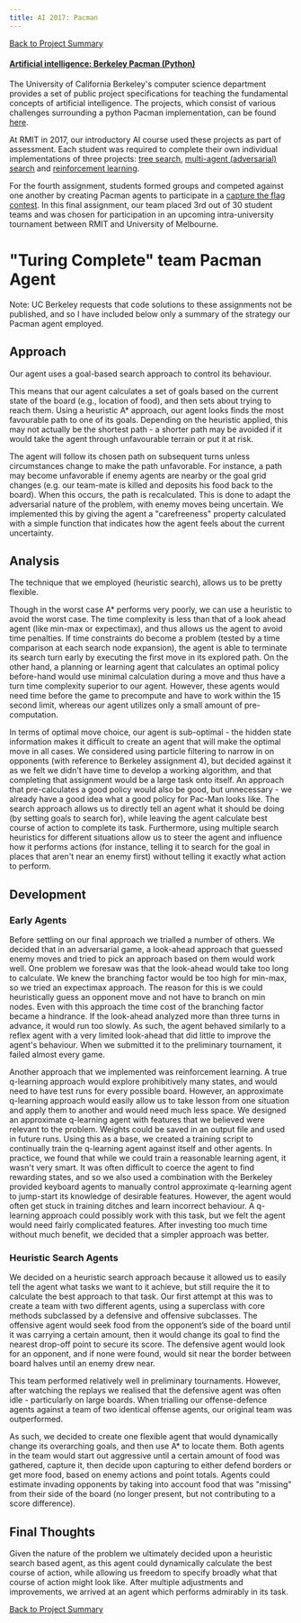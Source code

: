 ```yaml
---
title: AI 2017: Pacman
---
```

[Back to Project Summary](https://jonbutler8.github.io/ProjectSummary/)
#### [Artificial intelligence: Berkeley Pacman (Python)](/pacman.html)
The University of California Berkeley's computer science department provides a set of public project specifications for teaching the fundamental concepts of artificial intelligence. The projects, which consist of various challenges surrounding a python Pacman implementation, can be found [here](http://inst.eecs.berkeley.edu/~cs188/pacman/project_overview.html).

At RMIT in 2017, our introductory AI course used these projects as part of assessment. Each student was required to complete their own individual implementations of three projects: [tree search](http://inst.eecs.berkeley.edu/~cs188/pacman/search.html), [multi-agent (adversarial) search](http://inst.eecs.berkeley.edu/~cs188/pacman/multiagent.html) and [reinforcement learning](http://inst.eecs.berkeley.edu/~cs188/pacman/reinforcement.html). 

For the fourth assignment, students formed groups and competed against one another by creating Pacman agents to participate in a [capture the flag contest](http://ai.berkeley.edu/contest.html). In this final assignment, our team placed 3rd out of 30 student teams and was chosen for participation in an upcoming intra-university tournament between RMIT and University of Melbourne.




# "Turing Complete" team Pacman Agent
Note: UC Berkeley requests that code solutions to these assignments not be published, and so I have included below only a summary of the strategy our Pacman agent employed.
## Approach
Our agent uses a goal-based search approach to control its behaviour.

This means that our agent calculates a set of goals based on the current state of the board (e.g., location of food), and then sets about trying to reach them. Using a heuristic A\* approach, our agent looks finds the most favourable path to one of its goals. Depending on the heuristic applied, this may not actually be the shortest path - a shorter path may be avoided if it would take the agent through unfavourable terrain or put it at risk.

The agent will follow its chosen path on subsequent turns unless circumstances change to make the path unfavorable. For instance, a path may become unfavorable if enemy agents are nearby or the goal grid changes (e.g. our team-mate is killed and deposits his food back to the board). When this occurs, the path is recalculated. This is done to adapt the adversarial nature of the problem, with enemy moves being uncertain. We implemented this by giving the agent a "carefreeness" property calculated with a simple function that indicates how the agent feels about the current uncertainty. 

## Analysis
The technique that we employed (heuristic search), allows us to be pretty flexible.

Though in the worst case A\* performs very poorly, we can use a heuristic to avoid the worst case. The time complexity is less than that of a look ahead agent (like min-max or expectimax), and thus allows us the agent to avoid time penalties. If time constraints do become a problem (tested by a time comparison at each search node expansion), the agent is able to terminate its search turn early by executing the first move in its explored path. On the other hand, a planning or learning agent that calculates an optimal policy before-hand would use minimal calculation during a move and thus have a turn time complexity superior to our agent. However, these agents would need time before the game to precompute and have to work within the 15 second limit, whereas our agent utilizes only a small amount of pre-computation.

In terms of optimal move choice, our agent is sub-optimal - the hidden state information makes it difficult to create an agent that will make the optimal move in all cases. We considered using particle filtering to narrow in on opponents (with reference to Berkeley assignment 4), but decided against it as we felt we didn't have time to develop a working algorithm, and that completing that assignment would be a large task onto itself. An approach that pre-calculates a good policy would also be good, but unnecessary - we already have a good idea what a good policy for Pac-Man looks like. The search approach allows us to directly tell an agent what it should be doing (by setting goals to search for), while leaving the agent calculate best course of action to complete its task. Furthermore, using multiple search heuristics for different situations allow us to steer the agent and influence how it performs actions (for instance, telling it to search for the goal in places that aren't near an enemy first) without telling it exactly what action to perform.

## Development
### Early Agents
Before settling on our final approach we trialled a number of others. We decided that in an adversarial game, a look-ahead approach that guessed enemy moves and tried to pick an approach based on them would work well. One problem we foresaw was that the look-ahead would take too long to calculate. We knew the branching factor would be too high for min-max, so we tried an expectimax approach. The reason for this is we could heuristically guess an opponent move and not have to branch on min nodes. Even with this approach the time cost of the branching factor became a hindrance. If the look-ahead analyzed more than three turns in advance, it would run too slowly. As such, the agent behaved similarly to a reflex agent with a very limited look-ahead that did little to improve the agent's behaviour. When we submitted it to the preliminary tournament, it failed almost every game. 

Another approach that we implemented was reinforcement learning. A true q-learning approach would explore prohibitively many states, and would need to have test runs for every possible board. However, an approximate q-learning approach would easily allow us to take lesson from one situation and apply them to another and would need much less space. We designed an approximate q-learning agent with features that we believed were relevant to the problem. Weights could be saved in an output file and used in future runs. Using this as a base, we created a training script to continually train the q-learning agent against itself and other agents. In practice, we found that while we could train a reasonable learning agent, it wasn't very smart. It was often difficult to coerce the agent to find rewarding states, and so we also used a combination with the Berkeley provided keyboard agents to manually control approximate q-learning agent to jump-start its knowledge of desirable features. However, the agent would often get stuck in training ditches and learn incorrect behaviour. A q-learning approach could possibly work with this task, but we felt the agent would need fairly complicated features. After investing too much time without much benefit, we decided that a simpler approach was better.

### Heuristic Search Agents
We decided on a heuristic search approach because it allowed us to easily tell the agent what tasks we want to it achieve, but still require the it to calculate the best approach to that task. Our first attempt at this was to create a team with two different agents, using a superclass with core methods subclassed by a defensive and offensive subclasses. The offensive agent would seek food from the opponent’s side of the board until it was carrying a certain amount, then it would change its goal to find the nearest drop-off point to secure its score. The defensive agent would look for an opponent, and if none were found, would sit near the border between board halves until an enemy drew near.

This team performed relatively well in preliminary tournaments. However, after watching the replays we realised that the defensive agent was often idle - particularly on large boards. When trialling our offense-defence agents against a team of two identical offense agents, our original team was outperformed.

As such, we decided to create one flexible agent that would dynamically change its overarching goals, and then use A\* to locate them. Both agents in the team would start out aggressive until a certain amount of food was gathered, capture it, then decide upon capturing to either defend borders or get more food, based on enemy actions and point totals. Agents could estimate invading opponents by taking into account food that was "missing" from their side of the board (no longer present, but not contributing to a score difference).

## Final Thoughts
Given the nature of the problem we ultimately decided upon a heuristic search based agent, as this agent could dynamically calculate the best course of action, while allowing us freedom to specify broadly what that course of action might look like. After multiple adjustments and improvements, we arrived at an agent which performs admirably in its task.

[Back to Project Summary](https://jonbutler8.github.io/ProjectSummary/)

